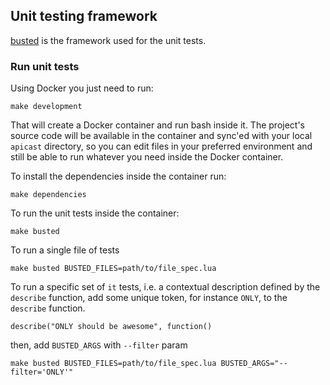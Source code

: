 ## Unit testing framework

[busted](https://github.com/Olivine-Labs/busted) is the framework used for the unit tests.

### Run unit tests

Using Docker you just need to run:
```shell
make development
```

That will create a Docker container and run bash inside it. The project's source
code will be available in the container and sync'ed with your local `apicast`
directory, so you can edit files in your preferred environment and still be able
to run whatever you need inside the Docker container.

To install the dependencies inside the container run:
```shell
make dependencies
```

To run the unit tests inside the container:
```shell
make busted
```

To run a single file of tests

```shell
make busted BUSTED_FILES=path/to/file_spec.lua
```

To run a specific set of `it` tests, i.e. a contextual description defined
by the `describe` function, add some unique token, for instance `ONLY`, to the `describe` function.

```
describe("ONLY should be awesome", function()
```

then, add `BUSTED_ARGS` with `--filter` param

```shell
make busted BUSTED_FILES=path/to/file_spec.lua BUSTED_ARGS="--filter='ONLY'"
```
